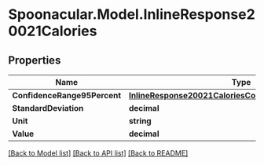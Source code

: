 # Spoonacular.Model.InlineResponse20021Calories

## Properties

Name | Type | Description | Notes
------------ | ------------- | ------------- | -------------
**ConfidenceRange95Percent** | [**InlineResponse20021CaloriesConfidenceRange95Percent**](InlineResponse20021CaloriesConfidenceRange95Percent.md) |  | 
**StandardDeviation** | **decimal** |  | 
**Unit** | **string** |  | 
**Value** | **decimal** |  | 

[[Back to Model list]](../README.md#documentation-for-models) [[Back to API list]](../README.md#documentation-for-api-endpoints) [[Back to README]](../README.md)

